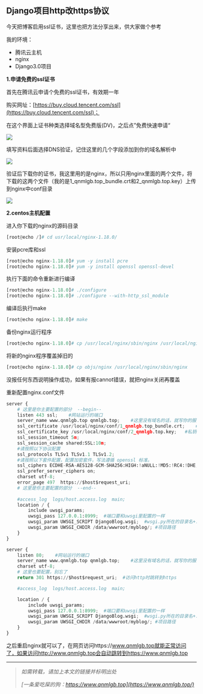##  Django项目http改https协议

今天把博客启用ssl证书，这里也把方法分享出来，供大家做个参考

我的环境：

* 腾讯云主机
* nginx
* Django3.0项目

**1.申请免费的ssl证书**

首先在腾讯云申请个免费的ssl证书，有效期一年

购买网址：[https://buy.cloud.tencent.com/ssl](https://buy.cloud.tencent.com/ssl)；

在这个界面上证书种类选择域名型免费版(DV)，之后点”免费快速申请“

![](https://qnmlgb.top/media/editor/ssl_20210201143641838520.png)

填写资料后面选择DNS验证，记住这里的几个字段添加到你的域名解析中

![](https://qnmlgb.top/media/editor/application%20_20210201143703859651.png)

验证后下载你的证书，我这里用的是nginx，所以只用nginx里面的两个文件，将下载的这两个文件（我的是1_qnmlgb.top_bundle.crt和2_qnmlgb.top.key）上传到nginx中conf目录

![](https://qnmlgb.top/media/editor/nginx_20210201143815869049.png)

**2.centos主机配置**

进入你下载的nginx的源码目录

```python
[root@echo /]# cd usr/local/nginx-1.18.0/
```

安装pcre库和ssl

```python
[root@echo nginx-1.18.0]# yum -y install pcre
[root@echo nginx-1.18.0]# yum -y install openssl openssl-devel
```

执行下面的命令重新进行编译

```python
[root@echo nginx-1.18.0]# ./configure
[root@echo nginx-1.18.0]# ./configure --with-http_ssl_module
```

编译后执行make

```python
[root@echo nginx-1.18.0]# make
```

备份nginx运行程序

```python
[root@echo nginx-1.18.0]# cp /usr/local/nginx/sbin/nginx /usr/local/nginx/sbin/nginx.bak
```

将新的nginx程序覆盖掉旧的

```python
[root@echo nginx-1.18.0]# cp objs/nginx /usr/local/nginx/sbin/nginx
```

没报任何东西说明操作成功，如果有报cannot错误，就把nginx关闭再覆盖

重新配置nginx.conf文件

```python
server {
    # 这里是你主要配置的部分  --begin--
    listen 443 ssl;    #网站运行的端口
    server_name www.qnmlgb.top qnmlgb.top;    #这里没有域名的话，就写你的服务器ip地址，使用ip来访问
    ssl_certificate /usr/local/nginx/conf/1_qnmlgb.top_bundle.crt;    #证书文件名称
    ssl_certificate_key /usr/local/nginx/conf/2_qnmlgb.top.key;   #私钥文件名称
    ssl_session_timeout 5m;
    ssl_session_cache shared:SSL:10m;
    #请按照以下协议配置
    ssl_protocols TLSv1 TLSv1.1 TLSv1.2; 
    #请按照以下套件配置，配置加密套件，写法遵循 openssl 标准。
    ssl_ciphers ECDHE-RSA-AES128-GCM-SHA256:HIGH:!aNULL:!MD5:!RC4:!DHE; 
    ssl_prefer_server_ciphers on;
    charset utf-8;
    error_page 497  https://$host$request_uri;
    # 这里是你主要配置的部分  --end--
    
    #access_log  logs/host.access.log  main;
    location / {
        include uwsgi_params;
        uwsgi_pass 127.0.0.1:8999;  #端口要和uwsgi里配置的一样
        uwsgi_param UWSGI_SCRIPT DjangoBlog.wsgi;  #wsgi.py所在的目录名+.wsgi
        uwsgi_param UWSGI_CHDIR /data/wwwroot/myblog/; #项目路径
    }
}

server {
    listen 80;    #网站运行的端口
    server_name www.qnmlgb.top qnmlgb.top;    #这里没有域名的话，就写你的服务器ip地址，使用ip来访问
    charset utf-8;
    # 这里也要配置，别忘了
    return 301 https://$host$request_uri;  #访问http时跳转到https

    #access_log  logs/host.access.log  main;

    location / {
        include uwsgi_params;
        uwsgi_pass 127.0.0.1:8999;  #端口要和uwsgi里配置的一样
        uwsgi_param UWSGI_SCRIPT DjangoBlog.wsgi;  #wsgi.py所在的目录名+.wsgi
        uwsgi_param UWSGI_CHDIR /data/wwwroot/myblog/; #项目路径
    }
}
```

之后重启nginx就可以了，在网页访问https://www.qnmlgb.top就能正常访问了，如果访问http://www.qnmlgb.top会自动跳转到https://www.qnmlgb.top





***
> *如需转载，请加上本文的链接并标明出处*
>
> *[一条爱吃屎的狗：https://www.qnmlgb.top](https://www.qnmlgb.top/)*

